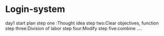 # Login-system
day1
start plan
step one :Thought idea
step two:Clear objectives, function
step three:Division of labor
step four:Modify 
step five:combine
....
